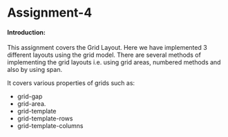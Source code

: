 # Assignment-4
 
#### Introduction:
This assignment covers the Grid Layout. Here we have implemented 3 different layouts using the grid model. There are several methods of implementing the grid layouts i.e. using grid areas, numbered methods and also by using span.

It covers various properties of grids such as:
- grid-gap
- grid-area.
- grid-template
- grid-template-rows
- grid-template-columns


